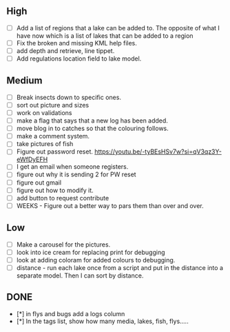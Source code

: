 ## High
- [ ] Add a list of regions that a lake can be added to.  The opposite of what I have now which is a list of lakes that can be added to a region
- [ ] Fix the broken and missing KML help files.
- [ ] add depth and retrieve, line tippet.
- [ ] Add regulations location field to lake model.

## Medium
- [ ] Break insects down to specific ones.
- [ ] sort out picture and sizes
- [ ] work on validations
- [ ] make a flag that says that a new log has been added.
- [ ] move blog in to catches so that the colouring follows.
- [ ] make a comment system.
- [ ] take pictures of fish
- [ ] Figure out password reset.  https://youtu.be/-tyBEsHSv7w?si=qV3qz3Y-eWfDyEFH
- [ ] I get an email when someone registers.
- [ ] figure out why it is sending 2 for PW reset
- [ ] figure out gmail
- [ ] figure out how to modify it.
- [ ] add button to request contribute
- [ ] WEEKS - Figure out a better way to pars them than over and over.

## Low
- [ ] Make a carousel for the pictures.
- [ ] look into ice cream for replacing print for debugging
- [ ] look at adding coloram for added colours to debugging.
- [ ] distance - run each lake once from a script and put in the distance into a separate model.  Then I can sort by distance.

## DONE
- [*] in flys and bugs add a logs column
- [*] In the tags list, show how many media, lakes, fish, flys.....
